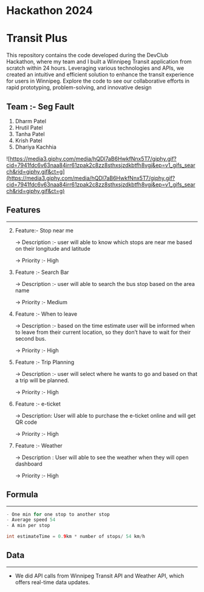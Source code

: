 # Hackathon 2024


# Transit Plus
This repository contains the code developed during the DevClub Hackathon, where my team and I built a Winnipeg Transit application from scratch within 24 hours. Leveraging various technologies and APIs, we created an intuitive and efficient solution to enhance the transit experience for users in Winnipeg. Explore the code to see our collaborative efforts in rapid prototyping, problem-solving, and innovative design

## Team :- Seg Fault

1. Dharm Patel 
2. Hrutil Patel
3. Tanha Patel 
4. Krish Patel 
5. Dhariya Kachhia 

![https://media3.giphy.com/media/hQDl7aB6HwkfNnx5T7/giphy.gif?cid=7941fdc6v63naa84irr61zpak2c8zz8sthxsjzdkbtfh8vgj&ep=v1_gifs_search&rid=giphy.gif&ct=g](https://media3.giphy.com/media/hQDl7aB6HwkfNnx5T7/giphy.gif?cid=7941fdc6v63naa84irr61zpak2c8zz8sthxsjzdkbtfh8vgj&ep=v1_gifs_search&rid=giphy.gif&ct=g)

## Features

---



2. Feature:- Stop near me 
    
    → Description :- user will able to know which stops are near me based on their longitude and latitude 
    
    → Priority :- High 
    
3. Feature :- Search Bar  
    
    → Description :- user will able to search the bus stop based on the area name 
    
    → Priority :- Medium 
    
4. Feature :- When to leave 
    
    → Description :- based on the time estimate user will be informed when to leave from their current location, so they don’t have to wait for their second bus. 
    
    → Priority :- High 
    
5. Feature :- Trip Planning 
    
    → Description :- user will select where he wants to go and based on that a trip will be planned. 
    
    → Priority :- High 
    
    
7. Feature :-  e-ticket 
    
    → Description: User will able to purchase the e-ticket online and will get QR code 
    
    → Priority :- High 

8. Feature :- Weather

   -> Description : User will able to see the weather when they will open dashboard

   -> Priority :- High

## Formula

---

```java
- One min for one stop to another stop
- Average speed 54
- A min per stop

int estimateTime = 0.9km * number of stops/ 54 km/h
```

## Data

---

- We did API calls from Winnipeg Transit API and Weather API, which offers real-time data updates.

